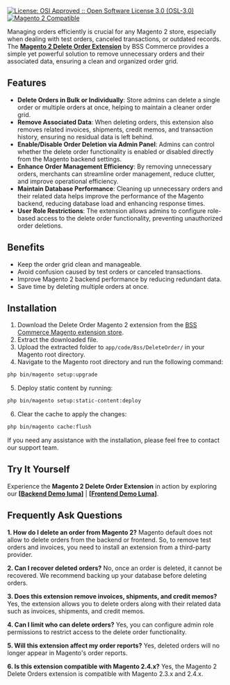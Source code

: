 [![License: OSI Approved :: Open Software License 3.0 (OSL-3.0)](https://img.shields.io/badge/License-OSL--3.0-blueviolet.svg)](https://opensource.org/licenses/OSL-3.0)
[![Magento 2 Compatible](https://img.shields.io/badge/Magento%202-Compatible-brightgreen.svg)](https://www.magento.com/)

Managing orders efficiently is crucial for any Magento 2 store, especially when dealing with test orders, canceled transactions, or outdated records. The **[Magento 2 Delete Order Extension](https://bsscommerce.com/magento-2-delete-order-extension.html)** by BSS Commerce provides a simple yet powerful solution to remove unnecessary orders and their associated data, ensuring a clean and organized order grid.

## Features

* **Delete Orders in Bulk or Individually**: Store admins can delete a single order or multiple orders at once, helping to maintain a cleaner order grid.
* **Remove Associated Data**: When deleting orders, this extension also removes related invoices, shipments, credit memos, and transaction history, ensuring no residual data is left behind.
* **Enable/Disable Order Deletion via Admin Panel**: Admins can control whether the delete order functionality is enabled or disabled directly from the Magento backend settings.
* **Enhance Order Management Efficiency**: By removing unnecessary orders, merchants can streamline order management, reduce clutter, and improve operational efficiency.
* **Maintain Database Performance**: Cleaning up unnecessary orders and their related data helps improve the performance of the Magento backend, reducing database load and enhancing response times.
* **User Role Restrictions**: The extension allows admins to configure role-based access to the delete order functionality, preventing unauthorized order deletions.

## Benefits

* Keep the order grid clean and manageable.
* Avoid confusion caused by test orders or canceled transactions.
* Improve Magento 2 backend performance by reducing redundant data.
* Save time by deleting multiple orders at once.

## Installation
1. Download the Delete Order Magento 2 extension from the [BSS Commerce Magento extension store](https://bsscommerce.com/magento-2-extensions.html).
2. Extract the downloaded file.
3. Upload the extracted folder to `app/code/Bss/DeleteOrder/` in your Magento root directory.
4. Navigate to the Magento root directory and run the following command:
```bash
php bin/magento setup:upgrade
```
5. Deploy static content by running:
```bash
php bin/magento setup:static-content:deploy
```
6. Clear the cache to apply the changes:
```bash
php bin/magento cache:flush
```
If you need any assistance with the installation, please feel free to contact our support team.

## Try It Yourself
Experience the **Magento 2 Delete Order Extension** in action by exploring our **[[Backend Demo luma](https://delete-order.demom2.bsscommerce.com/admin/sales/order/index/key/0eb5d7d124764507b48bb25d20bf784edc75847442a86fac1872114eb5eca182/)]** | **[[Frontend Demo Luma](https://delete-order.demom2.bsscommerce.com/)]**.

## Frequently Ask Questions

**1. How do I delete an order from Magento 2?**
Magento default does not allow to delete orders from the backend or frontend. So, to remove test orders and invoices, you need to install an extension from a third-party provider. 

**2. Can I recover deleted orders?**
No, once an order is deleted, it cannot be recovered. We recommend backing up your database before deleting orders.

**3. Does this extension remove invoices, shipments, and credit memos?**
Yes, the extension allows you to delete orders along with their related data such as invoices, shipments, and credit memos.

**4. Can I limit who can delete orders?**
Yes, you can configure admin role permissions to restrict access to the delete order functionality.

**5. Will this extension affect my order reports?**
Yes, deleted orders will no longer appear in Magento's order reports.

**6. Is this extension compatible with Magento 2.4.x?**
Yes, the Magento 2 Delete Orders extension is compatible with Magento 2.3.x and 2.4.x.




